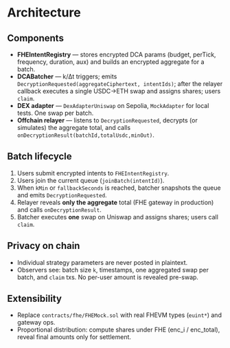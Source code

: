 # Architecture

## Components
- **FHEIntentRegistry** — stores encrypted DCA params (budget, perTick, frequency, duration, aux) and builds an encrypted aggregate for a batch.
- **DCABatcher** — k/Δt triggers; emits `DecryptionRequested(aggregateCiphertext, intentIds)`; after the relayer callback executes a single USDC→ETH swap and assigns shares; users `claim`.
- **DEX adapter** — `DexAdapterUniswap` on Sepolia, `MockAdapter` for local tests. One swap per batch.
- **Offchain relayer** — listens to `DecryptionRequested`, decrypts (or simulates) the aggregate total, and calls `onDecryptionResult(batchId,totalUsdc,minOut)`.

## Batch lifecycle
1. Users submit encrypted intents to `FHEIntentRegistry`.
2. Users join the current queue (`joinBatch(intentId)`).
3. When `kMin` or `fallbackSeconds` is reached, batcher snapshots the queue and emits `DecryptionRequested`.
4. Relayer reveals **only the aggregate** total (FHE gateway in production) and calls `onDecryptionResult`.
5. Batcher executes **one** swap on Uniswap and assigns shares; users call `claim`.

## Privacy on chain
- Individual strategy parameters are never posted in plaintext.
- Observers see: batch size `k`, timestamps, one aggregated swap per batch, and `claim` txs. No per-user amount is revealed pre-swap.

## Extensibility
- Replace `contracts/fhe/FHEMock.sol` with real FHEVM types (`euint*`) and gateway ops.
- Proportional distribution: compute shares under FHE (enc_i / enc_total), reveal final amounts only for settlement.
